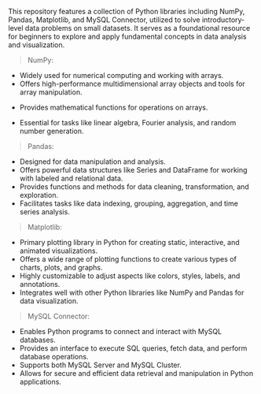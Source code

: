 This repository features a collection of Python libraries including NumPy, Pandas, Matplotlib, and MySQL Connector, utilized to solve introductory-level data problems on small datasets. 
It serves as a foundational resource for beginners to explore and apply fundamental concepts in data analysis and visualization.

>NumPy:

*  Widely used for numerical computing and working with arrays.
* Offers high-performance multidimensional array objects and tools for array manipulation.
+ Provides mathematical functions for operations on arrays.
* Essential for tasks like linear algebra, Fourier analysis, and random number generation.

>Pandas:

* Designed for data manipulation and analysis.
* Offers powerful data structures like Series and DataFrame for working with labeled and relational data.
* Provides functions and methods for data cleaning, transformation, and exploration.
* Facilitates tasks like data indexing, grouping, aggregation, and time series analysis.

>Matplotlib:

* Primary plotting library in Python for creating static, interactive, and animated visualizations.
* Offers a wide range of plotting functions to create various types of charts, plots, and graphs.
* Highly customizable to adjust aspects like colors, styles, labels, and annotations.
* Integrates well with other Python libraries like NumPy and Pandas for data visualization.

>MySQL Connector:

* Enables Python programs to connect and interact with MySQL databases.
* Provides an interface to execute SQL queries, fetch data, and perform database operations.
* Supports both MySQL Server and MySQL Cluster.
* Allows for secure and efficient data retrieval and manipulation in Python applications.
